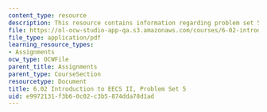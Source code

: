 ```yaml
---
content_type: resource
description: This resource contains information regarding problem set 5.
file: https://ol-ocw-studio-app-qa.s3.amazonaws.com/courses/6-02-introduction-to-eecs-ii-digital-communication-systems-fall-2012/e9972131f3b60c02c3b5874dda78d1ad_MIT6_02F12_ps5.pdf
file_type: application/pdf
learning_resource_types:
- Assignments
ocw_type: OCWFile
parent_title: Assignments
parent_type: CourseSection
resourcetype: Document
title: 6.02 Introduction to EECS II, Problem Set 5
uid: e9972131-f3b6-0c02-c3b5-874dda78d1ad
---
```

